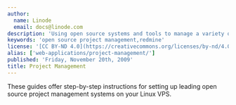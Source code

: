 ```yaml
---
author:
  name: Linode
  email: docs@linode.com
description: 'Using open source systems and tools to manage a variety of projects.'
keywords: 'open source project management,redmine'
license: '[CC BY-ND 4.0](https://creativecommons.org/licenses/by-nd/4.0)'
alias: ['web-applications/project-management/']
published: 'Friday, November 20th, 2009'
title: Project Management
---
```


These guides offer step-by-step instructions for setting up leading open source project management systems on your Linux VPS.
